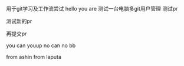 用于git学习及工作流尝试
hello you are
测试一台电脑多git用户管理
测试pr

测试新的pr

再提交pr

you can youup 
no can no bb

from ashin
from laputa
